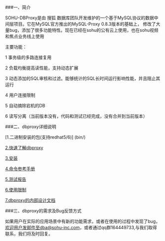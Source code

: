 ###一、简介

SOHU-DBProxy是由 搜狐 数据库团队开发维护的一个基于MySQL协议的数据中间层项目。它在MySQL官方推出的MySQL-Proxy 0.8.3版本的基础上，
修改了大量bug，添加了很多功能特性。现在已经在sohu的公有云上使用，也在sohu视频和焦点业务线上使用
    
主要功能：

1 事务级的多路连接复用

2 负载均衡提高读性能，支持动态扩展

3 动态添加的SQL审核和过滤。能够统计的SQL长时间运行影响性能，并且阻止其运行 

4 用户连接限制

5 自动摘除宕机的DB

6 读写分离（当前版本没有，代码和测试已经完成，没有合并到当前版本）



###二、dbproxy详细说明

[1.二进制安装的包(支持redhat5/6)] (bin/)  

[2.快速了解dbproxy](doc/Getting_Started_with_DBProxy.pdf)

[3.安装](doc/dbproxy安装.pdf)

[4.命令参考手册](doc/dbproxy管理命令列表.pdf)

[5.测试报告](doc/dbproxy_测试报告.pdf)

[6.使用限制](doc/dbproxy使用限制.pdf)

[7.dbproxy的内部设计文档](doc/design_internal_doc)

###三、dbproxy的需求及Bug反馈方式

如果用户在实际的应用场景中有新的功能需求，或者在使用的过程中发现了bug，
欢迎用户发邮件至dba@sohu-inc.com，或者通过qq群164449733,与我们取得联系，我们将及时回复。

